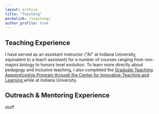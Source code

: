 ```yaml
---
layout: archive
title: "Teaching"
permalink: /teaching/
author_profile: true
---
```

## Teaching Experience
I have served as an assistant instructor ("AI" at Indiana University, equivalent to a teach assistant) for a number of courses ranging from non-majors biology to honors level evolution. 
To learn more directly about pedagogy and inclusive teaching, 
I also completed the [Graduate Teaching Apprenticeship Program through the Center for Innovative Teaching and Learning ](https://citl.indiana.edu/programs/ai-support/grad-apprentice-program/gtap-award.html) while at Indiana University.

## Outreach & Mentoring Experience
stuff

